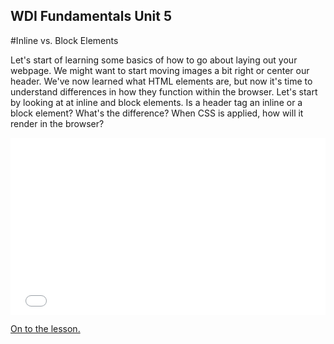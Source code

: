 **WDI Fundamentals Unit 5**
---
#Inline vs. Block Elements

Let's start of learning some basics of how to go about laying out your webpage. We might want to start moving images a bit right or center our header. We've now learned what HTML elements are, but now it's time to understand differences in how they function within the browser. Let's start by looking at at inline and block elements. Is a header tag an inline or a block element? What's the difference? When CSS is applied, how will it render in the browser?

<div class="wistia_responsive_padding" style="padding:56.25% 0 0 0;position:relative;"><div class="wistia_responsive_wrapper" style="height:100%;left:0;position:absolute;top:0;width:100%;"><iframe src="//fast.wistia.net/embed/iframe/5jz9br5kiz?seo=false&videoFoam=true" allowtransparency="true" frameborder="0" scrolling="no" class="wistia_embed" name="wistia_embed" allowfullscreen mozallowfullscreen webkitallowfullscreen oallowfullscreen msallowfullscreen width="100%" height="100%"></iframe></div></div>
<script src="//fast.wistia.net/assets/external/E-v1.js" async></script>


[On to the lesson.](03_lesson.md)
